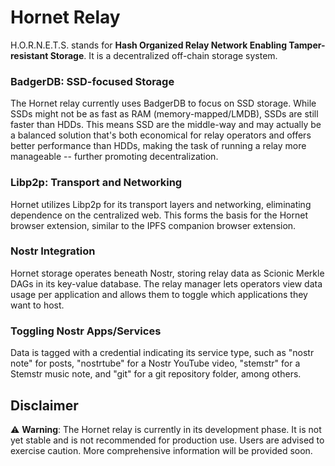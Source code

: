 # Hornet Relay
H.O.R.N.E.T.S. stands for **Hash Organized Relay Network Enabling Tamper-resistant Storage**. It is a decentralized off-chain storage system.

### BadgerDB: SSD-focused Storage
The Hornet relay currently uses BadgerDB to focus on SSD storage. While SSDs might not be as fast as RAM (memory-mapped/LMDB), SSDs are still faster than HDDs. This means SSD are the middle-way and may actually be a balanced solution that's both economical for relay operators and offers better performance than HDDs, making the task of running a relay more manageable -- further promoting decentralization.

### Libp2p: Transport and Networking
Hornet utilizes Libp2p for its transport layers and networking, eliminating dependence on the centralized web. This forms the basis for the Hornet browser extension, similar to the IPFS companion browser extension.

### Nostr Integration
Hornet storage operates beneath Nostr, storing relay data as Scionic Merkle DAGs in its key-value database. The relay manager lets operators view data usage per application and allows them to toggle which applications they want to host.

### Toggling Nostr Apps/Services
Data is tagged with a credential indicating its service type, such as "nostr note" for posts, "nostrtube" for a Nostr YouTube video, "stemstr" for a Stemstr music note, and "git" for a git repository folder, among others.

## Disclaimer
⚠️ **Warning**: The Hornet relay is currently in its development phase. It is not yet stable and is not recommended for production use. Users are advised to exercise caution. More comprehensive information will be provided soon.
